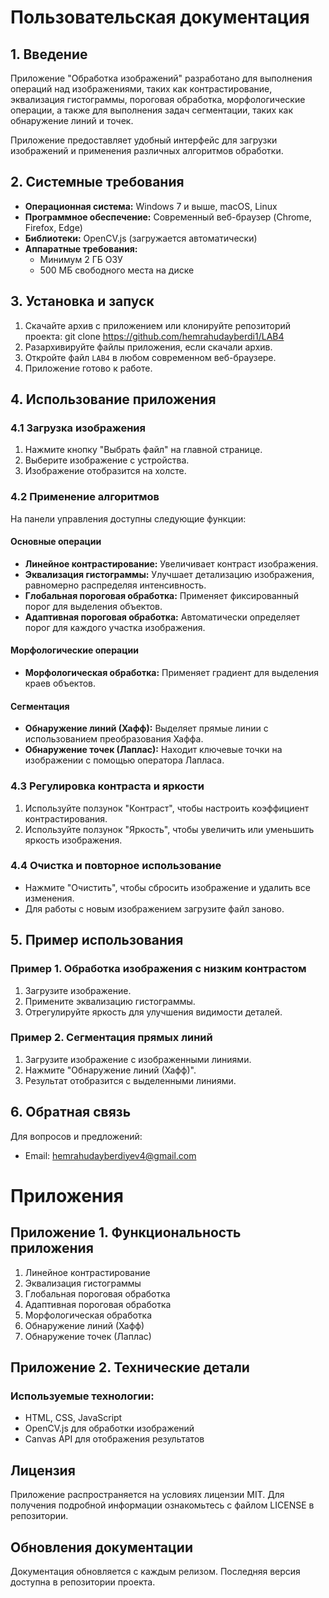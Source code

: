 # Пользовательская документация

## 1. Введение

Приложение "Обработка изображений" разработано для выполнения операций над изображениями, таких как контрастирование, эквализация гистограммы, пороговая обработка, морфологические операции, а также для выполнения задач сегментации, таких как обнаружение линий и точек. 

Приложение предоставляет удобный интерфейс для загрузки изображений и применения различных алгоритмов обработки.

## 2. Системные требования

- **Операционная система:** Windows 7 и выше, macOS, Linux
- **Программное обеспечение:** Современный веб-браузер (Chrome, Firefox, Edge)
- **Библиотеки:** OpenCV.js (загружается автоматически)
- **Аппаратные требования:**
  - Минимум 2 ГБ ОЗУ
  - 500 МБ свободного места на диске

## 3. Установка и запуск

1. Скачайте архив с приложением или клонируйте репозиторий проекта:
   git clone https://github.com/hemrahudayberdi1/LAB4
2. Разархивируйте файлы приложения, если скачали архив.
3. Откройте файл `LAB4` в любом современном веб-браузере.
4. Приложение готово к работе.

## 4. Использование приложения

### 4.1 Загрузка изображения

1. Нажмите кнопку "Выбрать файл" на главной странице.
2. Выберите изображение с устройства.
3. Изображение отобразится на холсте.

### 4.2 Применение алгоритмов

На панели управления доступны следующие функции:

#### Основные операции
- **Линейное контрастирование:** Увеличивает контраст изображения.
- **Эквализация гистограммы:** Улучшает детализацию изображения, равномерно распределяя интенсивность.
- **Глобальная пороговая обработка:** Применяет фиксированный порог для выделения объектов.
- **Адаптивная пороговая обработка:** Автоматически определяет порог для каждого участка изображения.

#### Морфологические операции
- **Морфологическая обработка:** Применяет градиент для выделения краев объектов.

#### Сегментация
- **Обнаружение линий (Хафф):** Выделяет прямые линии с использованием преобразования Хаффа.
- **Обнаружение точек (Лаплас):** Находит ключевые точки на изображении с помощью оператора Лапласа.

### 4.3 Регулировка контраста и яркости

1. Используйте ползунок "Контраст", чтобы настроить коэффициент контрастирования.
2. Используйте ползунок "Яркость", чтобы увеличить или уменьшить яркость изображения.

### 4.4 Очистка и повторное использование

- Нажмите "Очистить", чтобы сбросить изображение и удалить все изменения.
- Для работы с новым изображением загрузите файл заново.

## 5. Пример использования

### Пример 1. Обработка изображения с низким контрастом
1. Загрузите изображение.
2. Примените эквализацию гистограммы.
3. Отрегулируйте яркость для улучшения видимости деталей.

### Пример 2. Сегментация прямых линий
1. Загрузите изображение с изображенными линиями.
2. Нажмите "Обнаружение линий (Хафф)".
3. Результат отобразится с выделенными линиями.

## 6. Обратная связь

Для вопросов и предложений:  
- Email: hemrahudayberdiyev4@gmail.com  


# Приложения

## Приложение 1. Функциональность приложения

1. Линейное контрастирование
2. Эквализация гистограммы
3. Глобальная пороговая обработка
4. Адаптивная пороговая обработка
5. Морфологическая обработка
6. Обнаружение линий (Хафф)
7. Обнаружение точек (Лаплас)

## Приложение 2. Технические детали

### Используемые технологии:
- HTML, CSS, JavaScript
- OpenCV.js для обработки изображений
- Canvas API для отображения результатов

## Лицензия

Приложение распространяется на условиях лицензии MIT. Для получения подробной информации ознакомьтесь с файлом LICENSE в репозитории.

## Обновления документации

Документация обновляется с каждым релизом. Последняя версия доступна в репозитории проекта.